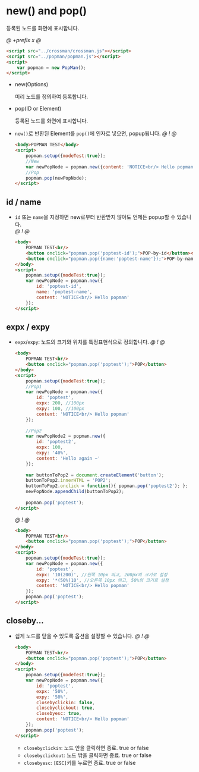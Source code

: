 # new() and pop()
등록된 노드를 화면에 표시합니다.
   
*@* *+prefix* *x* *@* 
```html
<script src="../crossman/crossman.js"></script>
<script src="../popman/popman.js"></script>
<script>
    var popman = new PopMan();
</script>
```   
  
  
- new(Options)
 
    미리 노드를 정의하여 등록합니다.


- pop(ID or Element)

    등록된 노드를 화면에 표시합니다.

- `new()`로 반환된 Element를 `pop()`에 인자로 넣으면, popup됩니다. 
    *@* *!* *@*
    ```html
    <body>POPMAN TEST</body>
    <script>
        popman.setup({modeTest:true});
        //New
        var newPopNode = popman.new({content: 'NOTICE<br/> Hello popman'});
        //Pop
        popman.pop(newPopNode);
    </script>
    ```


    
## id / name
- `id` 또는 `name`을 지정하면 new로부터 반환받지 않아도 언제든 popup할 수 있습니다.    
    *@* *!* *@*
    ```html
    <body>
        POPMAN TEST<br/>
        <button onclick="popman.pop('poptest-id');">POP-by-id</button><br/>
        <button onclick="popman.pop({name:'poptest-name'});">POP-by-name</button>
    </body>
    <script>
        popman.setup({modeTest:true});
        var newPopNode = popman.new({
            id: 'poptest-id',
            name: 'poptest-name',
            content: 'NOTICE<br/> Hello popman'
        });
    </script>
    ```

## expx / expy
- `expx`/`expy`: 노드의 크기와 위치를 특정표현식으로 정의합니다.
    *@* *!* *@*
    ```html
    <body>
        POPMAN TEST<br/>
        <button onclick="popman.pop('poptest');">POP</button>
    </body>
    <script>
        popman.setup({modeTest:true});
        //Pop1
        var newPopNode = popman.new({
            id: 'poptest',
            expx: 200, //100px
            expy: 100, //100px
            content: 'NOTICE<br/> Hello popman'
        });
      
        //Pop2
        var newPopNode2 = popman.new({
            id: 'poptest2',
            expx: 100,
            expy: '40%',
            content: 'Hello again ~'
        });
        
        var buttonToPop2 = document.createElement('button');
        buttonToPop2.innerHTML = 'POP2';
        buttonToPop2.onclick = function(){ popman.pop('poptest2'); };
        newPopNode.appendChild(buttonToPop2);  
      
        popman.pop('poptest');
    </script>
    ```
    
    *@* *!* *@*
    ```html
    <body>
        POPMAN TEST<br/>
        <button onclick="popman.pop('poptest');">POP</button>
    </body>
    <script>
        popman.setup({modeTest:true});
        var newPopNode = popman.new({
            id: 'poptest',
            expx: '10(200)', //왼쪽 10px 띄고, 200px의 크기로 설정
            expy: '*(50%)10', //오른쪽 10px 띄고, 50%의 크기로 설정
            content: 'NOTICE<br/> Hello popman'
        });
        popman.pop('poptest');
    </script>
    ```
    
## closeby...
- 쉽게 노드를 닫을 수 있도록 옵션을 설정할 수 있습니다.
    *@* *!* *@*
    ```html
    <body>
        POPMAN TEST<br/>
        <button onclick="popman.pop('poptest');">POP</button>
    </body>
    <script>
        popman.setup({modeTest:true});
        var newPopNode = popman.new({
            id: 'poptest',
            expx: '50%',
            expy: '50%',
            closebyclickin: false,
            closebyclickout: true,
            closebyesc: true,
            content: 'NOTICE<br/> Hello popman'
        });        
        popman.pop('poptest');
    </script>
    ```
    
    - `closebyclickin`: 노드 안을 클릭하면 종료. true or false
    - `closebyclickout`: 노드 밖을 클릭하면 종료. true or false
    - `closebyesc`: `[ESC]`키를 누르면 종료. true or false